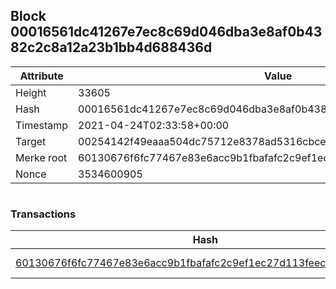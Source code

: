 ## Block 00016561dc41267e7ec8c69d046dba3e8af0b4382c2c8a12a23b1bb4d688436d

Attribute | Value
--- | ---
Height | 33605
Hash | 00016561dc41267e7ec8c69d046dba3e8af0b4382c2c8a12a23b1bb4d688436d
Timestamp | 2021-04-24T02:33:58+00:00
Target | 00254142f49eaaa504dc75712e8378ad5316cbcead634704b3734b6271167cc4
Merke root | 60130676f6fc77467e83e6acc9b1fbafafc2c9ef1ec27d113feecc421200a191
Nonce | 3534600905

```

```

### Transactions

Hash | Amount
--- | ---
[60130676f6fc77467e83e6acc9b1fbafafc2c9ef1ec27d113feecc421200a191](60130676f6fc77467e83e6acc9b1fbafafc2c9ef1ec27d113feecc421200a191.md) | 10.00000000 SKEPTI 
